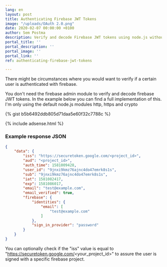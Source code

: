 ```yaml
---
lang: en
layout: post
title: Authenticating Firebase JWT Tokens
image: "/uploads/OAuth 2.0.png"
date: 2020-02-07 00:00:00 +0100
author: Sem Postma
description: Verify and decode Firebase JWT tokens using node.js without dependencies.
portal_title: ''
portal_description: ''
portal_image: ''
portal_link: ''
ref: authenticating-firebase-jwt-tokens

---
```

There might be circumstances where you would want to verify if a certain user is authenticated with firebase.

You don't need the firebase admin module to verify and decode firebase JWT tokens. In the example below you can find a full implementation of this. I'm only using the default node.js modules http, https and crypto

{% gist b5b6492ddb805d71daa5e60f32c7788c %}

{% include adsense.html %}

### Example response JSON

```json
{
    "data": {
        "iss": "https://securetoken.google.com/<project_id>",
        "aud": "<project_id>",
        "auth_time": 1581009428,
        "user_id": "9jnxi9kmz76ajnc4do47emrk8s1s",
        "sub": "9jnxi9kmz76ajnc4do47emrk8s1s",
        "iat": 1581082417,
        "exp": 1581086017,
        "email": "test@example.com",
        "email_verified": true,
        "firebase": {
            "identities": {
                "email": [
                    "test@example.com"
                ]
            },
            "sign_in_provider": "password"
        }
    }
}
```

You can optionally check if the "iss" value is equal to "https://securetoken.google.com/<your_project_id>" to assure the user is signed with a specific firebase project.

